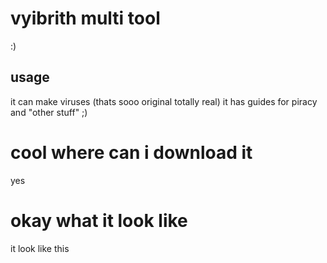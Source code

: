 # vyibrith multi tool

:)

## usage

it can make viruses (thats sooo original totally real) it has guides for piracy and "other stuff" ;)

# cool where can i download it
yes

# okay what it look like
it look like this
